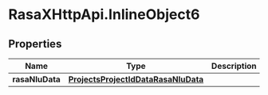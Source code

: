 # RasaXHttpApi.InlineObject6

## Properties

Name | Type | Description | Notes
------------ | ------------- | ------------- | -------------
**rasaNluData** | [**ProjectsProjectIdDataRasaNluData**](ProjectsProjectIdDataRasaNluData.md) |  | [optional] 


